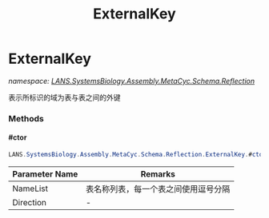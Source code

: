 ﻿---
title: ExternalKey
---

# ExternalKey
_namespace: [LANS.SystemsBiology.Assembly.MetaCyc.Schema.Reflection](N-LANS.SystemsBiology.Assembly.MetaCyc.Schema.Reflection.html)_

表示所标识的域为表与表之间的外键

### Methods

#### #ctor
```csharp
LANS.SystemsBiology.Assembly.MetaCyc.Schema.Reflection.ExternalKey.#ctor(System.String,System.String,LANS.SystemsBiology.Assembly.MetaCyc.Schema.Reflection.ExternalKey.Directions)
```


|Parameter Name|Remarks|
|--------------|-------|
|NameList|表名称列表，每一个表之间使用逗号分隔|
|Direction|-|





